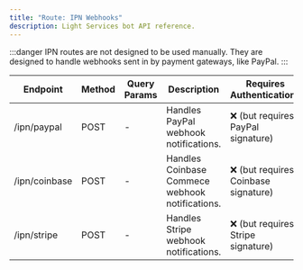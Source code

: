 ```yaml
---
title: "Route: IPN Webhooks"
description: Light Services bot API reference.
---
```


:::danger
IPN routes are not designed to be used manually. They are designed to handle webhooks sent in by payment gateways, like PayPal.
:::

| Endpoint      | Method | Query Params | Description                                     | Requires Authentication?            | Is Paginated? | Added In |
|---------------|--------|--------------|-------------------------------------------------|-------------------------------------|---------------|----------|
| /ipn/paypal   | POST   | -            | Handles PayPal webhook notifications.           | ❌ (but requires PayPal signature)   | ❌             | v1.6.0   |
| /ipn/coinbase | POST   | -            | Handles Coinbase Commece webhook notifications. | ❌ (but requires Coinbase signature) | ❌             | v1.6.0   |
| /ipn/stripe   | POST   | -            | Handles Stripe webhook notifications.           | ❌ (but requires Stripe signature)   | ❌             | v2.7.0   |
